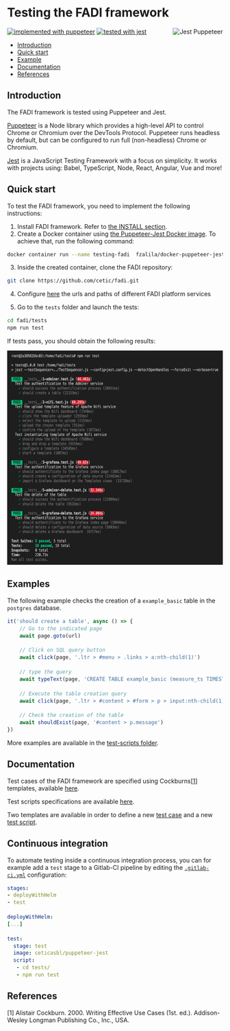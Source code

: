# Testing the FADI framework

<img src="https://miro.medium.com/max/1788/1*wby6AkTf3SggijT3GSTu4w.png" height="100" align="right" alt="Jest Puppeteer">

[![implemented with puppeteer](https://img.shields.io/badge/implemented%20with-puppeteer-%2300D8A2)](https://pptr.dev) [![tested with jest](https://img.shields.io/badge/tested_with-jest-99424f.svg)](https://github.com/facebook/jest) 

* [Introduction](#introduction)
* [Quick start](#quick-start)
* [Example](#examples)
* [Documentation](#documentation)
* [References](#references)

## Introduction

The FADI framework is tested using Puppeteer and Jest.

[Puppeteer](https://pptr.dev) is a Node library which provides a high-level API to control Chrome or Chromium over the DevTools Protocol. Puppeteer runs headless by default, but can be configured to run full (non-headless) Chrome or Chromium.

[Jest](https://jestjs.io) is a JavaScript Testing Framework with a focus on simplicity. It works with projects using: Babel, TypeScript, Node, React, Angular, Vue and more!

## Quick start

To test the FADI framework, you need to implement the following instructions:

1. Install FADI framework. Refer to [the INSTALL section](../INSTALL.md).
2. Create a Docker container using [the Puppeteer-Jest Docker image](https://hub.docker.com/repository/docker/fzalila/docker-puppeteer-jest). To achieve that, run the following command:
  
```bash
docker container run --name testing-fadi  fzalila/docker-puppeteer-jest:latest
```

3. Inside the created container, clone the FADI repository:

```bash
git clone https://github.com/cetic/fadi.git
```

4. Configure [here](./lib/config.js) the urls and paths of different FADI platform services

5. Go to the `tests` folder and launch the tests:

```bash
cd fadi/tests
npm run test
```     

If tests pass, you should obtain the following results:

<img src="doc/images/test_results.png" height="500" alt="Tests results" />

## Examples

The following example checks the creation of a `example_basic` table in the `postgres` database.  

```js 
it('should create a table', async () => {
    // Go to the indicated page 
    await page.goto(url)

    // Click on SQL query button 
    await click(page, '.ltr > #menu > .links > a:nth-child(1)')

    // type the query
    await typeText(page, 'CREATE TABLE example_basic (measure_ts TIMESTAMP NOT NULL,temperature FLOAT (50));', '.ltr > #content > #form > p > .jush')

    // Execute the table creation query
    await click(page, '.ltr > #content > #form > p > input:nth-child(1)')

    // Check the creation of the table
    await shouldExist(page, '#content > p.message')
})
```

More examples are available in the [test-scripts folder](doc/test-scripts/).

## Documentation

Test cases of the FADI framework are specified using Cockburns[[1](#references)] templates, available [here](doc/Cockburns-specification.md).

Test scripts specifications are available [here](doc/Test-scripts-specifications.md).

Two templates are available in order to define a new [test case](doc/cockburns/TC-template.md) and a new [test script](doc/test-scripts/TS-template.md).

## Continuous integration

To automate testing inside a continuous integration process, you can for example add a `test` stage to a Gitlab-CI pipeline by editing the [`.gitlab-ci.yml`](../.gitlab-ci.sample.yml) configuration:

```yaml
stages:
- deployWithHelm
- test

deployWithHelm:
[...]

test:
  stage: test
  image: ceticasbl/puppeteer-jest
  script:
   - cd tests/
   - npm run test
```

## References

[1] Alistair Cockburn. 2000. Writing Effective Use Cases (1st. ed.). Addison-Wesley Longman Publishing Co., Inc., USA.